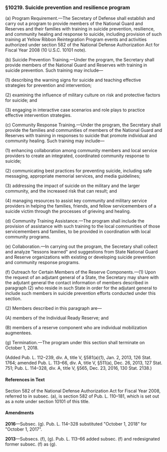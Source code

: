 ### §10219. Suicide prevention and resilience program ###

(a) Program Requirement.—The Secretary of Defense shall establish and carry out a program to provide members of the National Guard and Reserves and their families with training in suicide prevention, resilience, and community healing and response to suicide, including provision of such training at Yellow Ribbon Reintegration Program events and activities authorized under section 582 of the National Defense Authorization Act for Fiscal Year 2008 (10 U.S.C. 10101 note).

(b) Suicide Prevention Training.—Under the program, the Secretary shall provide members of the National Guard and Reserves with training in suicide prevention. Such training may include—

(1) describing the warning signs for suicide and teaching effective strategies for prevention and intervention;

(2) examining the influence of military culture on risk and protective factors for suicide; and

(3) engaging in interactive case scenarios and role plays to practice effective intervention strategies.

(c) Community Response Training.—Under the program, the Secretary shall provide the families and communities of members of the National Guard and Reserves with training in responses to suicide that promote individual and community healing. Such training may include—

(1) enhancing collaboration among community members and local service providers to create an integrated, coordinated community response to suicide;

(2) communicating best practices for preventing suicide, including safe messaging, appropriate memorial services, and media guidelines;

(3) addressing the impact of suicide on the military and the larger community, and the increased risk that can result; and

(4) managing resources to assist key community and military service providers in helping the families, friends, and fellow servicemembers of a suicide victim through the processes of grieving and healing.

(d) Community Training Assistance.—The program shall include the provision of assistance with such training to the local communities of those servicemembers and families, to be provided in coordination with local community programs.

(e) Collaboration.—In carrying out the program, the Secretary shall collect and analyze "lessons learned" and suggestions from State National Guard and Reserve organizations with existing or developing suicide prevention and community response programs.

(f) Outreach for Certain Members of the Reserve Components.—(1) Upon the request of an adjutant general of a State, the Secretary may share with the adjutant general the contact information of members described in paragraph (2) who reside in such State in order for the adjutant general to include such members in suicide prevention efforts conducted under this section.

(2) Members described in this paragraph are—

(A) members of the Individual Ready Reserve; and

(B) members of a reserve component who are individual mobilization augmentees.

(g) Termination.—The program under this section shall terminate on October 1, 2018.

(Added Pub. L. 112–239, div. A, title V, §581(a)(1), Jan. 2, 2013, 126 Stat. 1764; amended Pub. L. 113–66, div. A, title V, §511(a), Dec. 26, 2013, 127 Stat. 751; Pub. L. 114–328, div. A, title V, §565, Dec. 23, 2016, 130 Stat. 2138.)

#### References in Text ####

Section 582 of the National Defense Authorization Act for Fiscal Year 2008, referred to in subsec. (a), is section 582 of Pub. L. 110–181, which is set out as a note under section 10101 of this title.

#### Amendments ####

**2016**—Subsec. (g). Pub. L. 114–328 substituted "October 1, 2018" for "October 1, 2017".

**2013**—Subsecs. (f), (g). Pub. L. 113–66 added subsec. (f) and redesignated former subsec. (f) as (g).